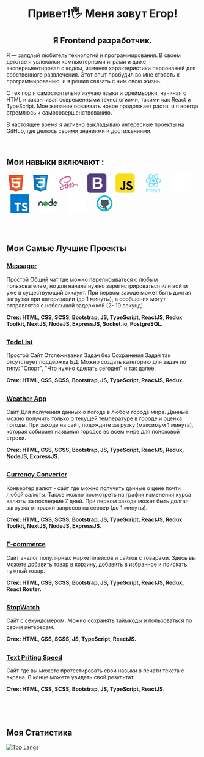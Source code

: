 ## <h1 align="center" color="red" size="90">Привет!🖐 Меня зовут Егор!</h1>
<h2 align="center">Я Frontend разработчик.</h2>
<p>
Я — заядлый любитель технологий и программирования. В своем детстве я увлекался компьютерными играми и даже экспериментировал с кодом, изменяя характеристики персонажей для собственного развлечения. Этот опыт пробудил во мне страсть к программированию, и я решил связать с ним свою жизнь.

С тех пор я самостоятельно изучаю языки и фреймворки, начиная с HTML и заканчивая современными технологиями, такими как React и TypeScript. Мое желание осваивать новое продолжает расти, и я всегда стремлюсь к самосовершенствованию.

В настоящее время я активно выкладываю интересные проекты на GitHub, где делюсь своими знаниями и достижениями.
</p>
<br>
<h2>Мои навыки включают : </h2>
<div height="500">
<img src="./иконки/html.svg" width="50" height="50">
<img src="./иконки/file_type_css_icon_130661.svg" width="50" height="50" hspace="10">
<img src="./иконки/sass_original_logo_icon_146350.svg" width="50" height="50" hspace="10">
<img src="./иконки/bootstrap-svgrepo-com.svg" width="50" height="50" hspace="10">
<img src="./иконки/javascript_icon_130900.svg" width="50" height="50" hspace="10">
<img src="./иконки/react_original_wordmark_logo_icon_146375.svg" width="50" height="50" hspace="10">
<img src="./иконки/redux-white.svg" width="50" height="50" hspace="10">
<img src="./иконки/typescript_original_logo_icon_146317.svg" width="50" height="50" hspace="10">
<img src="./иконки/node_icon_196185.svg" width="50" height="50" hspace="10">
<img src="./иконки/mysql-svgrepo-com.svg" width="50" height="50" hspace="10">
<img src="./иконки/github_original_wordmark_logo_icon_146506.svg" width="50" height="50" hspace="10">
</div>


<br><br>
<h2>Мои Самые Лучшие Проекты</h2>
<h3><a href="https://github.com/EgorUU/Chat">Messager</a></h3>
<p>
  Простой Общий чат где можно переписываться с любым пользователем, но для начала нужно зарегистрироваться или войти уже в существующий аккаунт.
  При первом заходе может быть долгая загрузка при авторизации (до 1 минуты), а сообщения могут отправлятся с небольшой задержкой (2- 10 секунд).

  <b>Стек: HTML, CSS, SCSS, Bootstrap, JS, TypeScript, ReactJS, Redux Toolkit, NextJS, NodeJS, ExpressJS, Socket.io, PostgreSQL.</b>
</p>
<h2 align="center"></h2>
<h3><a href="https://github.com/EgorUU/Todolist-react-ts">TodoList</a></h3>
<p>
  Простой Сайт Отслеживания Задач без Сохранения Задач так отсутствует поддержка БД.
  Можно создать категорию для задач по типу: "Спорт", "Что нужно сделать сегодня" и так далее.

  <b>Стек: HTML, CSS, SCSS, Bootstrap, JS, TypeScript, ReactJS, Redux.</b>
</p>
<h2 align="center"></h2>
<h3><a href="https://github.com/EgorUU/weather-app">Weather App</a></h3>
<p>
  Сайт Для получения данных о погоде в любом городе мира.
  Данные можно получить только о текущей температуре в городе и оценка погоды.
  При заходе на сайт, подождите загрузку (максимум 1 минута), которая собирает названия городов во всем мире для поисковой строки.

  <b>Стек: HTML, CSS, SCSS, Bootstrap, JS, TypeScript, ReactJS, Redux, NodeJS, ExpressJS.</b>
</p>
<h2 align="center"></h2>
<h3><a href="https://github.com/EgorUU/Currency-Converter">Currency Converter</a></h3>
<p>
  Конвертер валют - сайт где можно получить данные о цене почти любой валюты.
  Также можно посмотреть на график изменения курса валюты за последние 7 дней.
  При первом заходе может быть долгая загрузка отправки запросов на сервер (до 1 минуты).
  
  <b>Стек: HTML, CSS, SCSS, Bootstrap, JS, TypeScript, ReactJS, Redux Toolkit, NextJS, NodeJS, ExpressJS.</b>
</p>
<h2 align="center"></h2>
<h3><a href="https://github.com/EgorUU/E-commerce">E-commerce</a></h3>
<p>
  Сайт аналог популярных маркетплейсов и сайтов с товарами.
  Здесь вы можете добавить товар в корзину, добавить в избранное и поискать нужный товар.

  <b>Стек: HTML, CSS, SCSS, Bootstrap, JS, TypeScript, ReactJS, Redux, React Router.</b>
</p>
<h2 align="center"></h2>
<h3><a href="https://github.com/EgorUU/StopWatch-react-ts">StopWatch</a></h3>
<p>
  Сайт с секундомером. Можно сохранять таймкоды и пользоваться по своим интересам.

  <b>Стек: HTML, CSS, SCSS, JS, TypeScript, ReactJS.</b>
</p>
<h2 align="center"></h2>
<h3><a href="https://github.com/EgorUU/text-priting-speed-rts">Text Priting Speed</a></h3>
<p>
  Сайт где вы можете протестировать свои навыки в печати текста с экрана.
  В конце можете увидеть свой результат.

  <b>Стек: HTML, CSS, SCSS, Bootstrap, JS, TypeScript, ReactJS.</b>
</p>
<h2 align="center"></h2>
<br><br>
<h2>Моя Статистика</h2>

[![Top Langs](https://github-readme-stats.vercel.app/api/top-langs/?username=anuraghazra)](https://github.com/anuraghazra/github-readme-stats)
